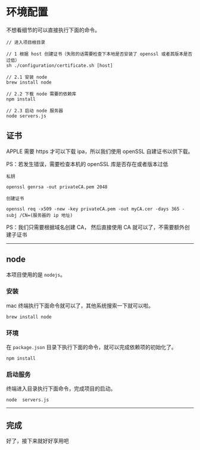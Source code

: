 # 环境配置
不想看细节的可以直接执行下面的命令。
````
// 进入项目根目录

// 1 根据 host 创建证书（失败的话需要检查下本地是否安装了 openssl 或者其版本是否过低）
sh ./configuration/certificate.sh [host]

// 2.1 安装 node
brew install node

// 2.2 下载 node 需要的依赖库
npm install

// 2.3 启动 node 服务器
node servers.js
````

## 证书



APPLE 需要 https 才可以下载 ipa，所以我们使用 openSSL 自建证书以供下载。

 PS：若发生错误，需要检查本机的 openSSL 库是否存在或者版本过低


````
私钥

openssl genrsa -out privateCA.pem 2048

创建证书

openssl req -x509 -new -key privateCA.pem -out myCA.cer -days 365 -subj /CN=(服务器的 ip 地址)
````
PS：我们只需要根据域名创建 CA， 然后直接使用 CA 就可以了，不需要额外创建子证书

---

## node
本项目使用的是 `nodejs`。
### 安装

mac 终端执行下面命令就可以了，其他系统搜索一下就可以啦。

`brew install node`

### 环境

在 `package.json` 目录下执行下面的命令，就可以完成依赖项的初始化了。

`npm install`

### 启动服务
终端进入目录执行下面命令，完成项目的启动。

`node  servers.js`

---

## 完成
好了，接下来就好好享用吧
